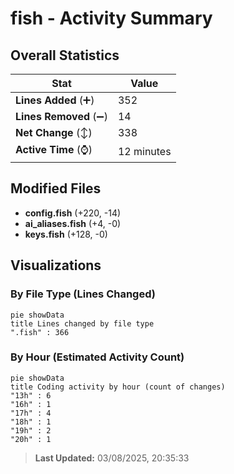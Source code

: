 # fish - Activity Summary 

## Overall Statistics

| Stat                   | Value                                                             |
| ---------------------- | ----------------------------------------------------------------- |
| **Lines Added** (➕)   | 352                                          |
| **Lines Removed** (➖) | 14                                        |
| **Net Change** (↕)    | 338                |
| **Active Time** (⌚)   | 12 minutes |


## Modified Files
- **config.fish** (+220, -14)
- **ai_aliases.fish** (+4, -0)
- **keys.fish** (+128, -0)

## Visualizations

### By File Type (Lines Changed)

```mermaid
pie showData
title Lines changed by file type
".fish" : 366
```

### By Hour (Estimated Activity Count)

```mermaid
pie showData
title Coding activity by hour (count of changes)
"13h" : 6
"16h" : 1
"17h" : 4
"18h" : 1
"19h" : 2
"20h" : 1
```


> **Last Updated:** 03/08/2025, 20:35:33